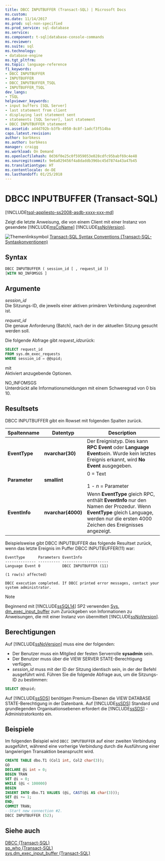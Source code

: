 ```yaml
---
title: DBCC INPUTBUFFER (Transact-SQL) | Microsoft Docs
ms.custom: 
ms.date: 11/14/2017
ms.prod: sql-non-specified
ms.prod_service: sql-database
ms.service: 
ms.component: t-sql|database-console-commands
ms.reviewer: 
ms.suite: sql
ms.technology:
- database-engine
ms.tgt_pltfrm: 
ms.topic: language-reference
f1_keywords:
- DBCC INPUTBUFFER
- INPUTBUFFER
- DBCC_INPUTBUFFER_TSQL
- INPUTBUFFER_TSQL
dev_langs:
- TSQL
helpviewer_keywords:
- input buffers [SQL Server]
- last statement from client
- displaying last statement sent
- statements [SQL Server], last statement
- DBCC INPUTBUFFER statement
ms.assetid: a44d702b-b3fb-4950-8c8f-1adcf3f514ba
caps.latest.revision: 
author: barbkess
ms.author: barbkess
manager: craigg
ms.workload: On Demand
ms.openlocfilehash: 0d36f0e25c0f5959053e028cdfc95babf69c4e48
ms.sourcegitcommit: 9e6a029456f4a8daddb396bc45d7874a43a47b45
ms.translationtype: HT
ms.contentlocale: de-DE
ms.lasthandoff: 01/25/2018
---
```

# <a name="dbcc-inputbuffer-transact-sql"></a>DBCC INPUTBUFFER (Transact-SQL)
[!INCLUDE[tsql-appliesto-ss2008-asdb-xxxx-xxx-md](../../includes/tsql-appliesto-ss2008-asdb-xxxx-xxx-md.md)]

Zeigt die letzte Anweisung, die von einem Client mit einer Instanz von gesendete [!INCLUDE[msCoName](../../includes/msconame-md.md)] [!INCLUDE[ssNoVersion](../../includes/ssnoversion-md.md)].
  
![Themenlinksymbol](../../database-engine/configure-windows/media/topic-link.gif "Topic link icon") [Transact-SQL Syntax Conventions (Transact-SQL-Syntaxkonventionen)](../../t-sql/language-elements/transact-sql-syntax-conventions-transact-sql.md)
  
## <a name="syntax"></a>Syntax  
  
```sql
DBCC INPUTBUFFER ( session_id [ , request_id ])  
[WITH NO_INFOMSGS ]  
```  
  
## <a name="arguments"></a>Argumente  
*session_id*  
Die Sitzungs-ID, die jeweils einer aktiven primären Verbindung zugeordnet ist.  
  
*request_id*  
Die genaue Anforderung (Batch), nach der in der aktuellen Sitzung gesucht werden soll.  

Die folgende Abfrage gibt *request_id*zurück:  
```sql
SELECT request_id   
FROM sys.dm_exec_requests   
WHERE session_id = @@spid;  
```  
mit  
Aktiviert anzugebende Optionen.  
  
NO_INFOMSGS  
Unterdrückt alle Informationsmeldungen mit einem Schweregrad von 0 bis 10.  
  
## <a name="result-sets"></a>Resultsets  
DBCC INPUTBUFFER gibt ein Rowset mit folgenden Spalten zurück.
  
|Spaltenname|Datentyp|Description|  
|-----------------|---------------|-----------------|  
|**EventType**|**nvarchar(30)**|Der Ereignistyp. Dies kann **RPC Event** oder **Language Event**sein. Wurde kein letztes Ereignis erkannt, wird **No Event** ausgegeben.|  
|**Parameter**|**smallint**|0 = Text<br /><br /> 1 -  *n*  = Parameter|  
|**EventInfo**|**nvarchar(4000)**|Wenn **EventType** gleich RPC, enthält **EventInfo** nur den Namen der Prozedur. Wenn **EventType** gleich Language, werden nur die ersten 4000 Zeichen des Ereignisses angezeigt.|  
  
Beispielsweise gibt DBCC INPUTBUFFER das folgende Resultset zurück, wenn das letzte Ereignis im Puffer DBCC INPUTBUFFER(11) war:
  
```
EventType      Parameters EventInfo               
-------------- ---------- ---------------------   
Language Event 0          DBCC INPUTBUFFER (11)  
  
(1 row(s) affected)  
  
DBCC execution completed. If DBCC printed error messages, contact your system administrator.  
```  

> [!NOTE]
> Beginnend mit [!INCLUDE[ssSQL14](../../includes/sssql14-md.md)] SP2 verwenden [Sys. dm_exec_input_buffer](../../relational-databases/system-dynamic-management-views/sys-dm-exec-input-buffer-transact-sql.md) zum Zurückgeben von Informationen zu Anweisungen, die mit einer Instanz von übermittelt [!INCLUDE[ssNoVersion](../../includes/ssnoversion-md.md)].

## <a name="permissions"></a>Berechtigungen  
Auf [!INCLUDE[ssNoVersion](../../includes/ssnoversion-md.md)] muss eine der folgenden:
-   Der Benutzer muss ein Mitglied der festen Serverrolle **sysadmin** sein.  
-   Der Benutzer muss über die VIEW SERVER STATE-Berechtigung verfügen.  
-   *session_id* muss mit der ID der Sitzung identisch sein, in der der Befehl ausgeführt wird. Führen Sie die folgende Abfrage aus, um die Sitzungs-ID zu bestimmen:  
  
```sql
SELECT @@spid;  
```
  
Auf [!INCLUDE[ssSDS](../../includes/sssds-md.md)] benötigen Premium-Ebenen die VIEW DATABASE STATE-Berechtigung in der Datenbank. Auf [!INCLUDE[ssSDS](../../includes/sssds-md.md)] Standard und grundlegenden Organisationsebenen erfordert die [!INCLUDE[ssSDS](../../includes/sssds-md.md)] -Administratorkonto ein.
  
## <a name="examples"></a>Beispiele  
Im folgenden Beispiel wird `DBCC INPUTBUFFER` auf einer zweiten Verbindung ausgeführt, während eine vorherige Verbindung durch die Ausführung einer langwierigen Transaktion beansprucht wird.
  
```sql
CREATE TABLE dbo.T1 (Col1 int, Col2 char(3));  
GO  
DECLARE @i int = 0;  
BEGIN TRAN  
SET @i = 0;  
WHILE (@i < 100000)  
BEGIN  
INSERT INTO dbo.T1 VALUES (@i, CAST(@i AS char(3)));  
SET @i += 1;  
END;  
COMMIT TRAN;  
--Start new connection #2.  
DBCC INPUTBUFFER (52);  
```  

## <a name="see-also"></a>Siehe auch  
[DBCC &#40;Transact-SQL&#41;](../../t-sql/database-console-commands/dbcc-transact-sql.md)  
[sp_who &#40;Transact-SQL&#41;](../../relational-databases/system-stored-procedures/sp-who-transact-sql.md)  
[sys.dm_exec_input_buffer &#40;Transact-SQL&#41;](../../relational-databases/system-dynamic-management-views/sys-dm-exec-input-buffer-transact-sql.md)
  
  
